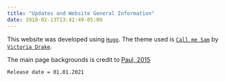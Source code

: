 ```yaml
---
title: "Updates and Website General Information"
date: 2018-02-13T13:42:49-05:00
---
```

This website was developed using [`Hugo`](https://gohugo.io/). The theme used is [`Call me Sam`](https://themes.gohugo.io/hugo-theme-sam/) by [`Victoria Drake`](https://victoria.dev/).

The main page backgrounds is credit to [Paul, 2015](https://tc.copernicus.org/articles/9/2201/2015/)



```sh
Release date = 01.01.2021
```